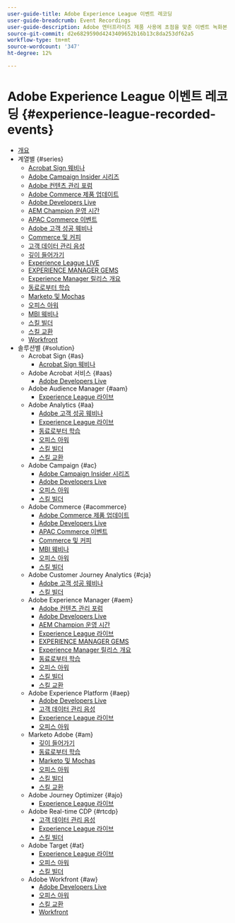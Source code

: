 ```yaml
---
user-guide-title: Adobe Experience League 이벤트 레코딩
user-guide-breadcrumb: Event Recordings
user-guide-description: Adobe 엔터프라이즈 제품 사용에 초점을 맞춘 이벤트 녹화본 컬렉션
source-git-commit: d2e6829590d4243409652b16b13c8da253df62a5
workflow-type: tm+mt
source-wordcount: '347'
ht-degree: 12%

---
```



# Adobe Experience League 이벤트 레코딩 {#experience-league-recorded-events}

+ [개요](overview.md)
+ 계열별 {#series}
   + [Acrobat Sign 웨비나](https://experienceleague.adobe.com/docs/events/acrobat-sign-webinars/overview.html)
   + [Adobe Campaign Insider 시리즈](https://experienceleague.adobe.com/docs/events/adobe-campaign-insider-recordings/overview.html)
   + [Adobe 컨텐츠 관리 포럼](https://experienceleague.adobe.com/docs/events/adobe-content-management-forum-recordings/overview.html)
   + [Adobe Commerce 제품 업데이트](https://experienceleague.adobe.com/docs/events/adobe-commerce-product-update-recordings/overview.html)
   + [Adobe Developers Live](https://experienceleague.adobe.com/docs/events/adobe-developers-live-recordings/overview.html)
   + [AEM Champion 운영 시간](https://experienceleague.adobe.com/docs/events/aem-champion-office-hours/overview.html)
   + [APAC Commerce 이벤트](https://experienceleague.adobe.com/docs/events/apac-commerce-recordings/overview.html)
   + [Adobe 고객 성공 웨비나](https://experienceleague.adobe.com/docs/events/adobe-customer-success-webinar-recordings/overview.html)
   + [Commerce 및 커피](https://experienceleague.adobe.com/docs/events/commerce-and-coffee-recordings/overview.html)
   + [고객 데이터 관리 음성](https://experienceleague.adobe.com/docs/events/customer-data-management-voices-recordings/overview.html?lang=ko-KR)
   + [깊이 들어가기](https://experienceleague.adobe.com/docs/events/deep-dives-recordings/overview.html)
   + [Experience League LIVE](https://experienceleague.adobe.com/docs/events/experience-league-live-recordings/overview.html)
   + [EXPERIENCE MANAGER GEMS](https://experienceleague.adobe.com/docs/events/experience-manager-gems-recordings/overview.html)
   + [Experience Manager 릴리스 개요](https://experienceleague.adobe.com/docs/events/aemcs-release-update-recordings/overview.html?lang=ko-KR)
   + [동료로부터 학습](https://experienceleague.adobe.com/docs/events/learn-from-your-peers-recordings/overview.html)
   + [Marketo 및 Mochas](https://experienceleague.adobe.com/docs/events/marketo-and-mochas-recordings/overview.html)
   + [오피스 아워](https://experienceleague.adobe.com/docs/events/office-hours/overview.html)
   + [MBI 웨비나](https://experienceleague.adobe.com/docs/events/mbi-webinars-recordings/overview.html)
   + [스킬 빌더](https://experienceleague.adobe.com/docs/events/skill-builder-recordings/overview.html)
   + [스킬 교환](https://experienceleague.adobe.com/docs/events/the-skill-exchange-recordings/overview.html)
   + [Workfront](https://experienceleague.adobe.com/docs/events/workfront-recordings/overview.html)
+ 솔루션별 {#solution}
   + Acrobat Sign {#as}
      + [Acrobat Sign 웨비나](https://experienceleague.adobe.com/docs/events/acrobat-sign-webinars/overview.html)
   + Adobe Acrobat 서비스 {#aas}
      + [Adobe Developers Live](https://experienceleague.adobe.com/docs/events/adobe-developers-live-recordings/overview.html)
   + Adobe Audience Manager {#aam}
      + [Experience League 라이브](https://experienceleague.adobe.com/docs/events/experience-league-live-recordings/overview.html)
   + Adobe Analytics {#aa}
      + [Adobe 고객 성공 웨비나](https://experienceleague.adobe.com/docs/events/adobe-customer-success-webinar-recordings/overview.html)
      + [Experience League 라이브](https://experienceleague.adobe.com/docs/events/experience-league-live-recordings/overview.html)
      + [동료로부터 학습](https://experienceleague.adobe.com/docs/events/learn-from-your-peers-recordings/overview.html)
      + [오피스 아워](https://experienceleague.adobe.com/docs/events/office-hours/overview.html)
      + [스킬 빌더](https://experienceleague.adobe.com/docs/events/skill-builder-recordings/overview.html)
      + [스킬 교환](https://experienceleague.adobe.com/docs/events/the-skill-exchange-recordings/overview.html)
   + Adobe Campaign {#ac}
      + [Adobe Campaign Insider 시리즈](https://experienceleague.adobe.com/docs/events/adobe-campaign-insider-recordings/overview.html)
      + [Adobe Developers Live](https://experienceleague.adobe.com/docs/events/adobe-developers-live-recordings/overview.html)
      + [오피스 아워](https://experienceleague.adobe.com/docs/events/office-hours/overview.html)
      + [스킬 빌더](https://experienceleague.adobe.com/docs/events/skill-builder-recordings/overview.html)
   + Adobe Commerce {#acommerce}
      + [Adobe Commerce 제품 업데이트](https://experienceleague.adobe.com/docs/events/adobe-commerce-product-update-recordings/overview.html)
      + [Adobe Developers Live](https://experienceleague.adobe.com/docs/events/adobe-developers-live-recordings/overview.html)
      + [APAC Commerce 이벤트](https://experienceleague.adobe.com/docs/events/apac-commerce-recordings/overview.html)
      + [Commerce 및 커피](https://experienceleague.adobe.com/docs/events/commerce-and-coffee-recordings/overview.html)
      + [MBI 웨비나](https://experienceleague.adobe.com/docs/events/mbi-webinars-recordings/overview.html)
      + [오피스 아워](https://experienceleague.adobe.com/docs/events/office-hours/overview.html)
      + [스킬 빌더](https://experienceleague.adobe.com/docs/events/skill-builder-recordings/overview.html)
   + Adobe Customer Journey Analytics {#cja}
      + [Adobe 고객 성공 웨비나](https://experienceleague.adobe.com/docs/events/adobe-customer-success-webinar-recordings/overview.html)
      + [스킬 빌더](https://experienceleague.adobe.com/docs/events/skill-builder-recordings/overview.html)
   + Adobe Experience Manager {#aem}
      + [Adobe 컨텐츠 관리 포럼](https://experienceleague.adobe.com/docs/events/adobe-content-management-forum-recordings/overview.html)
      + [Adobe Developers Live](https://experienceleague.adobe.com/docs/events/adobe-developers-live-recordings/overview.html)
      + [AEM Champion 운영 시간](https://experienceleague.adobe.com/docs/events/aem-champion-office-hours/overview.html)
      + [Experience League 라이브](https://experienceleague.adobe.com/docs/events/experience-league-live-recordings/overview.html)
      + [EXPERIENCE MANAGER GEMS](https://experienceleague.adobe.com/docs/events/experience-manager-gems-recordings/overview.html)
      + [Experience Manager 릴리스 개요](https://experienceleague.adobe.com/docs/events/aemcs-release-update-recordings/overview.html?lang=ko-KR)
      + [동료로부터 학습](https://experienceleague.adobe.com/docs/events/learn-from-your-peers-recordings/overview.html)
      + [오피스 아워](https://experienceleague.adobe.com/docs/events/office-hours/overview.html)
      + [스킬 빌더](https://experienceleague.adobe.com/docs/events/skill-builder-recordings/overview.html)
      + [스킬 교환](https://experienceleague.adobe.com/docs/events/the-skill-exchange-recordings/overview.html)
   + Adobe Experience Platform {#aep}
      + [Adobe Developers Live](https://experienceleague.adobe.com/docs/events/adobe-developers-live-recordings/overview.html)
      + [고객 데이터 관리 음성](https://experienceleague.adobe.com/docs/events/customer-data-management-voices-recordings/overview.html?lang=ko-KR)
      + [Experience League 라이브](https://experienceleague.adobe.com/docs/events/experience-league-live-recordings/overview.html)
      + [오피스 아워](https://experienceleague.adobe.com/docs/events/office-hours/overview.html)
   + Marketo Adobe {#am}
      + [깊이 들어가기](https://experienceleague.adobe.com/docs/events/deep-dives-recordings/overview.html)
      + [동료로부터 학습](https://experienceleague.adobe.com/docs/events/learn-from-your-peers-recordings/overview.html)
      + [Marketo 및 Mochas](https://experienceleague.adobe.com/docs/events/marketo-and-mochas-recordings/overview.html)
      + [오피스 아워](https://experienceleague.adobe.com/docs/events/office-hours/overview.html)
      + [스킬 빌더](https://experienceleague.adobe.com/docs/events/skill-builder-recordings/overview.html)
      + [스킬 교환](https://experienceleague.adobe.com/docs/events/the-skill-exchange-recordings/overview.html)
   + Adobe Journey Optimizer {#ajo}
      + [Experience League 라이브](https://experienceleague.adobe.com/docs/events/experience-league-live-recordings/overview.html)
   + Adobe Real-time CDP {#rtcdp}
      + [고객 데이터 관리 음성](https://experienceleague.adobe.com/docs/events/customer-data-management-voices-recordings/overview.html?lang=ko-KR)
      + [Experience League 라이브](https://experienceleague.adobe.com/docs/events/experience-league-live-recordings/overview.html)
      + [스킬 빌더](https://experienceleague.adobe.com/docs/events/skill-builder-recordings/overview.html)
   + Adobe Target {#at}
      + [Experience League 라이브](https://experienceleague.adobe.com/docs/events/experience-league-live-recordings/overview.html)
      + [오피스 아워](https://experienceleague.adobe.com/docs/events/office-hours/overview.html)
      + [스킬 빌더](https://experienceleague.adobe.com/docs/events/skill-builder-recordings/overview.html)
   + Adobe Workfront {#aw}
      + [Adobe Developers Live](https://experienceleague.adobe.com/docs/events/adobe-developers-live-recordings/overview.html)
      + [오피스 아워](https://experienceleague.adobe.com/docs/events/office-hours/overview.html)
      + [스킬 교환](https://experienceleague.adobe.com/docs/events/the-skill-exchange-recordings/overview.html)
      + [Workfront](https://experienceleague.adobe.com/docs/events/workfront-recordings/overview.html)
